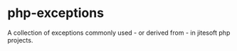 # php-exceptions
A collection of exceptions commonly used - or derived from - in jitesoft php projects.
